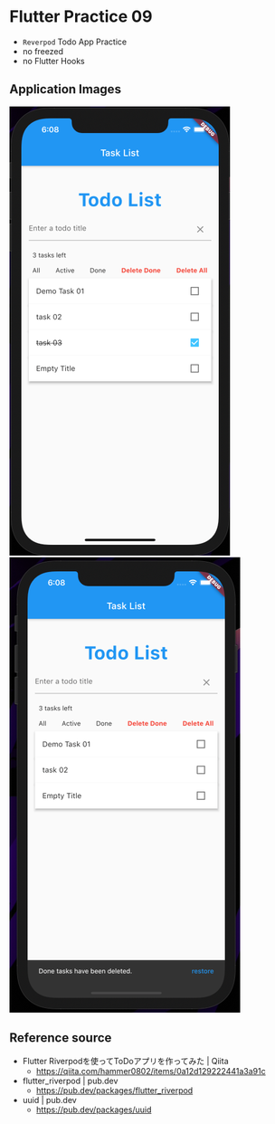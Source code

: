 # Flutter Practice 09
- `Reverpod` Todo App Practice
- no freezed
- no Flutter Hooks

## Application Images
![image1.png](https://github.com/JUNKI555/flutter_practice09/blob/main/image1.png)
![image2.png](https://github.com/JUNKI555/flutter_practice09/blob/main/image2.png)

## Reference source
- Flutter Riverpodを使ってToDoアプリを作ってみた | Qiita
  - https://qiita.com/hammer0802/items/0a12d129222441a3a91c
- flutter_riverpod | pub.dev
  - https://pub.dev/packages/flutter_riverpod
- uuid | pub.dev
  - https://pub.dev/packages/uuid
